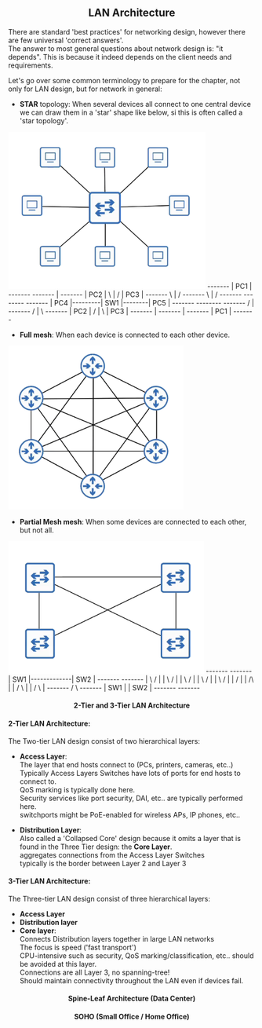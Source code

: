 <h2 align="center">LAN Architecture</h2>

There are standard 'best practices' for networking design, however there are few universal 'correct answers'. \
The answer to most general questions about network design is: "it depends". This is because it indeed
depends on the client needs and requirements.

Let's go over some common terminology to prepare for the chapter, not only for LAN design, but for network in general:

- <b>STAR</b> topology: When several devices all connect to one central device we can draw them in a 'star' shape like below, si this is often called a 'star topology'.

![Star](https://github.com/FrenzisRed/My_CCNA_Notes/blob/main/images/Star.png?raw=true "Star")
                      -------
                      | PC1 |
                      -------
          -------        |        -------
          | PC2 |  \     |      / | PC3 |
          -------   \    |     /  -------
                     \   |    /
      -------         --------        -------
      | PC4 |---------| SW1  |--------| PC5 |
      -------         --------        -------
                    /     |   \
          -------  /      |    \  -------
          | PC2 | /       |     \ | PC3 |
          -------         |       -------
                          |
                      -------
                      | PC1 |
                      -------

- <b>Full mesh</b>: When each device is connected to each other device.

![Full Mesh](https://github.com/FrenzisRed/My_CCNA_Notes/blob/main/images/Full_mesh.png?raw=true "full mesh")

- <b>Partial Mesh mesh</b>: When some devices are connected to each other, but not all.

![Partial Mesh](https://github.com/FrenzisRed/My_CCNA_Notes/blob/main/images/Partial.png?raw=true "partial mesh")
      -------             -------
      | SW1 |-------------| SW2 |
      -------             -------
        |    \          /  |
        |     \        /   |
        |      \      /    |
        |       \    /     |
        |        \  /      |
        |         \/       |
        |         /\       |
        |        /  \      |
        |       /    \     |
      -------  /       \  -------
      | SW1 |             | SW2 |
      -------             -------
<h4 align="center">2-Tier and 3-Tier LAN Architecture</h4>

<h4>2-Tier LAN Architecture:</h4>

The Two-tier LAN design consist of two hierarchical layers:
- <b>Access Layer</b>: \
The layer that end hosts connect to (PCs, printers, cameras, etc..) \
Typically Access Layers Switches have lots of ports for end hosts to connect to. \
QoS marking is typically done here. \
Security services like port security, DAI, etc.. are typically performed here. \
switchports might be PoE-enabled for wireless APs, IP phones, etc..

- <b>Distribution Layer</b>: \
Also called  a 'Collapsed Core' design because it omits a layer that is found in the Three Tier design: the <b>Core Layer</b>. \
aggregates connections from the Access Layer Switches \
typically is the border between Layer 2 and Layer 3

<h4>3-Tier LAN Architecture:</h4>

The Three-tier LAN design consist of three hierarchical layers:
- <b>Access Layer</b>
- <b>Distribution layer</b>
- <b>Core layer</b>: \
 Connects Distribution layers together in large LAN networks \
 The focus is speed ('fast transport') \
 CPU-intensive such as security, QoS marking/classification, etc.. should be avoided at this layer. \
 Connections are all Layer 3, no spanning-tree! \
 Should maintain connectivity throughout the LAN even if devices fail.


<h4 align="center">Spine-Leaf Architecture (Data Center)</h4>

<h4 align="center">SOHO (Small Office / Home Office)</h4>

<h4 align="center"></h4>
